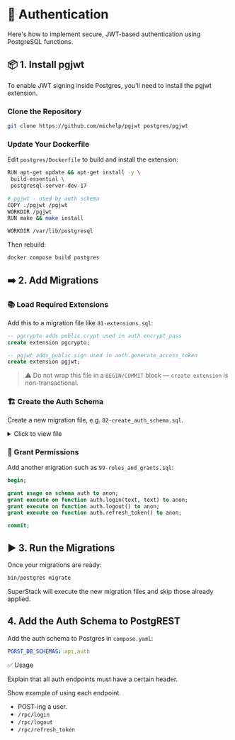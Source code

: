 # 🔐 Authentication

Here's how to implement secure, JWT-based authentication using PostgreSQL
functions.

## 📦 1. Install pgjwt

To enable JWT signing inside Postgres, you’ll need to install the pgjwt
extension.

### Clone the Repository

```sh
git clone https://github.com/michelp/pgjwt postgres/pgjwt
```

### Update Your Dockerfile

Edit `postgres/Dockerfile` to build and install the extension:

```sh
RUN apt-get update && apt-get install -y \
 build-essential \
 postgresql-server-dev-17

# pgjwt - used by auth schema
COPY ./pgjwt /pgjwt
WORKDIR /pgjwt
RUN make && make install

WORKDIR /var/lib/postgresql
```

Then rebuild:

```sh
docker compose build postgres
```

## ➡️ 2. Add Migrations

### 📚 Load Required Extensions

Add this to a migration file like `01-extensions.sql`:

```sql
-- pgcrypto adds public.crypt used in auth.encrypt_pass
create extension pgcrypto;

-- pgjwt adds public.sign used in auth.generate_access_token
create extension pgjwt;
```

> ⚠️ Do not wrap this file in a `BEGIN/COMMIT` block — `create extension` is
> non-transactional.

### 🏗 Create the Auth Schema

Create a new migration file, e.g. `02-create_auth_schema.sql`.

<details>
<summary>Click to view file</summary>

```sql
-- 02-create_auth_schema.sql
begin;

-- Create auth schema and tables
create schema auth;

create table auth.user (
  username text primary key check (length(username) >= 3),
  password text not null check (length(password) < 512),
  role name not null check (length(role) < 512)
);

create table auth.refresh_token (
  id bigint generated always as identity primary key,
  created_at timestamp not null default now(),
  token text,
  username text
);

-- Enforce that roles exist in pg_roles
create function auth.check_role_exists() returns trigger
language plpgsql as $$
begin
  if not exists (select 1 from pg_roles where rolname = new.role) then
    raise foreign_key_violation using message = 'unknown database role: ' || new.role;
    return null;
  end if;
  return new;
end
$$;

create constraint trigger ensure_user_role_exists
after insert or update on auth.user
for each row execute procedure auth.check_role_exists();

-- Encrypt passwords on insert/update
create function auth.encrypt_pass() returns trigger
language plpgsql as $$
begin
  if tg_op = 'INSERT' or new.password <> old.password then
    new.password := crypt(new.password, gen_salt('bf'));
  end if;
  return new;
end
$$;

create trigger encrypt_pass
before insert or update on auth.user
for each row execute procedure auth.encrypt_pass();

-- Generate JWT access tokens
create function auth.generate_access_token(
  role_ text, user_ text, secret text
) returns text
language plpgsql as $$
declare
  access_token text;
begin
  select public.sign(row_to_json(r), secret) into access_token from (
    select role_ as role, user_ as username,
      extract(epoch from now())::integer + 600 as exp
  ) r;
  return access_token;
end;
$$;

-- Login endpoint
create function auth.login(user_ text, pass text) returns void
language plpgsql security definer as $$
declare
  access_token text;
  headers text;
  refresh_token text;
  role_ name;
begin
  select role into role_
  from auth.user
  where username = user_
    and password = public.crypt(pass, password);

  if role_ is null then
    raise sqlstate 'PT401' using message = 'Invalid user or password';
  end if;

  select auth.generate_access_token(role_, user_, current_setting('pgrst.jwt_secret')) into access_token;

  refresh_token := public.gen_random_uuid();
  insert into auth.refresh_token (token, username) values (refresh_token, user_);

  headers := '[' ||
    '{"Set-Cookie": "access_token=' || access_token || '; Path=/; HttpOnly;"},' ||
    '{"Set-Cookie": "refresh_token=' || refresh_token || '; Path=/rpc/refresh_token; HttpOnly;"}' ||
  ']';
  perform set_config('response.headers', headers, true);
end;
$$;

-- Logout endpoint
create function auth.logout() returns void
language plpgsql security definer as $$
declare headers text;
begin
  headers := '[' ||
    '{"Set-Cookie": "access_token=; path=/; expires=Thu, 01 Jan 1970 00:00:00 GMT;"},' ||
    '{"Set-Cookie": "refresh_token=; path=/; expires=Thu, 01 Jan 1970 00:00:00 GMT;"}' ||
  ']';
  perform set_config('response.headers', headers, true);
end;
$$;

-- Refresh token endpoint
create function auth.refresh_token() returns void
language plpgsql security definer as $$
declare
  user_ text;
  access_token text;
  headers text;
  refresh_token_ text;
  role_ text;
begin
  refresh_token_ := current_setting('request.cookies', true)::json->>'refresh_token';

  select username into user_
  from auth.refresh_token
  where token = refresh_token_
    and created_at > now() - interval '30 days';

  if user_ is null then
    raise sqlstate 'PT401' using message = 'Invalid or expired refresh token';
  end if;

  select role into role_ from auth.user where username = user_;
  if role_ is null then
    raise sqlstate 'PT401' using message = 'Unknown user';
  end if;

  select auth.generate_access_token(role_, user_, current_setting('pgrst.jwt_secret')) into access_token;

  headers := '[{"Set-Cookie": "access_token=' || access_token || '; Path=/; HttpOnly;"}]';
  perform set_config('response.headers', headers, true);
end;
$$;

commit;
```

</details>

### 👮 Grant Permissions

Add another migration such as `99-roles_and_grants.sql`:

```sql
begin;

grant usage on schema auth to anon;
grant execute on function auth.login(text, text) to anon;
grant execute on function auth.logout() to anon;
grant execute on function auth.refresh_token() to anon;

commit;
```

## ▶️ 3. Run the Migrations

Once your migrations are ready:

```sh
bin/postgres migrate
```

SuperStack will execute the new migration files and skip those already
applied.

## 4. Add the Auth Schema to PostgREST

Add the auth schema to Postgres in `compose.yaml`:

```yaml
PGRST_DB_SCHEMAS: api,auth
```

✅ Usage

Explain that all auth endpoints must have a certain header.

Show example of using each endpoint.

- POST-ing a user.
- `/rpc/login`
- `/rpc/logout`
- `/rpc/refresh_token`
